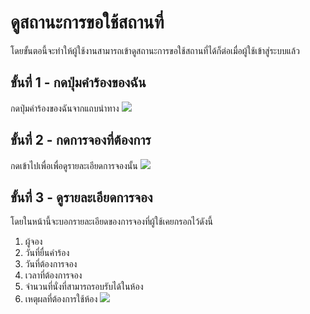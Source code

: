 # ดูสถานะการขอใช้สถานที่

โดยขั้นตอนี้จะทำให้ผู้ใช้งานสามารถเข้าดูสถานะการขอใช้สถานที่ได้ก็ต่อเมื่อผู้ใช้เข้าสู่ระบบแล้ว

## ขั้นที่ 1 - กดปุ่มคำร้องของฉัน
กดปุ่มคำร้องของฉันจากแถบนำทาง
![](../../img/navigation-bar/my-reqest-button.png)

## ขั้นที่ 2 - กดการจองที่ต้องการ
กดเข้าไปเพื่อเพื่อดูรายละเอียดการจองนั้น
![](../../img/user-request/overall.png)

## ขั้นที่ 3 -  ดูรายละเอียดการจอง
โดยในหน้านี้จะบอกรายละเอียดของการจองที่ผู้ใช้เคยกรอกไว้ดังนี้
1. ผู้จอง<br>
2. วันที่ยื่นคำร้อง<br>
3. วันที่ต้องการจอง<br>
4. เวลาที่ต้องการจอง<br>
5. จำนวนที่นั่งที่สามารถรอบรับได้ในห้อง<br>
6. เหตุผลที่ต้องการใช้ห้อง
![](../../img/user-request/description.png)
